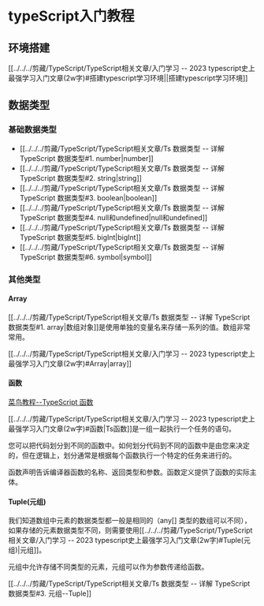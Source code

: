 # typeScript入门教程

## 环境搭建

[[../../../剪藏/TypeScript/TypeScript相关文章/入门学习 -- 2023 typescript史上最强学习入门文章(2w字)#搭建typescript学习环境||搭建typescript学习环境]]

## 数据类型

### 基础数据类型

+ [[../../../剪藏/TypeScript/TypeScript相关文章/Ts 数据类型 -- 详解 TypeScript 数据类型#1. number|number]]
+ [[../../../剪藏/TypeScript/TypeScript相关文章/Ts 数据类型 -- 详解 TypeScript 数据类型#2. string|string]]
+ [[../../../剪藏/TypeScript/TypeScript相关文章/Ts 数据类型 -- 详解 TypeScript 数据类型#3. boolean|boolean]]
+ [[../../../剪藏/TypeScript/TypeScript相关文章/Ts 数据类型 -- 详解 TypeScript 数据类型#4. null和undefined|null和undefined]]
+ [[../../../剪藏/TypeScript/TypeScript相关文章/Ts 数据类型 -- 详解 TypeScript 数据类型#5. bigInt|bigInt]]
+ [[../../../剪藏/TypeScript/TypeScript相关文章/Ts 数据类型 -- 详解 TypeScript 数据类型#6. symbol|symbol]]

### 其他类型

#### Array

[[../../../剪藏/TypeScript/TypeScript相关文章/Ts 数据类型 -- 详解 TypeScript 数据类型#1. array|数组对象]]是使用单独的变量名来存储一系列的值。数组非常常用。

[[../../../剪藏/TypeScript/TypeScript相关文章/入门学习 -- 2023 typescript史上最强学习入门文章(2w字)#Array|array]]

#### 函数

[菜鸟教程--TypeScript 函数](https://www.runoob.com/typescript/ts-function.html)

[[../../../剪藏/TypeScript/TypeScript相关文章/入门学习 -- 2023 typescript史上最强学习入门文章(2w字)#函数|Ts函数]]是一组一起执行一个任务的语句。

您可以把代码划分到不同的函数中。如何划分代码到不同的函数中是由您来决定的，但在逻辑上，划分通常是根据每个函数执行一个特定的任务来进行的。

函数声明告诉编译器函数的名称、返回类型和参数。函数定义提供了函数的实际主体。


#### Tuple(元组)

我们知道数组中元素的数据类型都一般是相同的（any[] 类型的数组可以不同），如果存储的元素数据类型不同，则需要使用[[../../../剪藏/TypeScript/TypeScript相关文章/入门学习 -- 2023 typescript史上最强学习入门文章(2w字)#Tuple(元组)|元组]]。

元组中允许存储不同类型的元素，元组可以作为参数传递给函数。

[[../../../剪藏/TypeScript/TypeScript相关文章/Ts 数据类型 -- 详解 TypeScript 数据类型#3. 元组--Tuple]]
